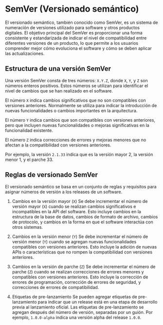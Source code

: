 # SemVer (Versionado semántico)

El versionado semántico, también conocido como SemVer, es un sistema de numeración de versiones utilizado para software y otros productos digitales. El objetivo principal del SemVer es proporcionar una forma consistente y estandarizada de indicar el nivel de compatibilidad entre diferentes versiones de un producto, lo que permite a los usuarios comprender mejor cómo evoluciona el software y cómo se deben aplicar las actualizaciones.

## Estructura de una versión SemVer

Una versión SemVer consta de tres números: `X.Y.Z`, donde `X`, `Y`, y `Z` son números enteros positivos. Estos números se utilizan para identificar el nivel de cambios que se han realizado en el software.

El número `X` indica cambios significativos que no son compatibles con versiones anteriores. Normalmente se utiliza para indicar la introducción de nuevas funcionalidades o cambios importantes en la arquitectura.

El número `Y` indica cambios que son compatibles con versiones anteriores, pero que incluyen nuevas funcionalidades o mejoras significativas en la funcionalidad existente.

El número `Z` indica correcciones de errores y mejoras menores que no afectan a la compatibilidad con versiones anteriores.

Por ejemplo, la versión `2.1.33` indica que es la versión mayor 2, la versión menor 1, y el parche 33.

## Reglas de versionado SemVer

El versionado semántico se basa en un conjunto de reglas y requisitos para asignar números de versión a los releases de un software.

1. Cambios en la versión mayor (`X`)
Se debe incrementar el número de versión mayor (`X`) cuando se realizan cambios significativos e incompatibles en la API del software. Esto incluye cambios en la estructura de la base de datos, cambios de formato de archivo, cambios de protocolo, y cambios en la forma en que el software interactúa con otros sistemas.

2. Cambios en la versión menor (`Y`)
Se debe incrementar el número de versión menor (`Y`) cuando se agregan nuevas funcionalidades compatibles con versiones anteriores. Esto incluye la adición de nuevas APIs o características que no rompen la compatibilidad con versiones anteriores.

3. Cambios en la versión de parche (`Z`)
Se debe incrementar el número de parche (`Z`) cuando se realizan correcciones de errores menores y compatibles con versiones anteriores. Esto incluye la corrección de errores de programación, corrección de errores de seguridad, y correcciones de errores de compatibilidad.

4. Etiquetas de pre-lanzamiento
Se pueden agregar etiquetas de pre-lanzamiento para indicar que un release está en una etapa de desarrollo previa al lanzamiento oficial. Las etiquetas de pre-lanzamiento se agregan después del número de versión, separadas por un guión. Por ejemplo, `1.0.0-alpha` indica una versión alpha del release `1.0.0`.
